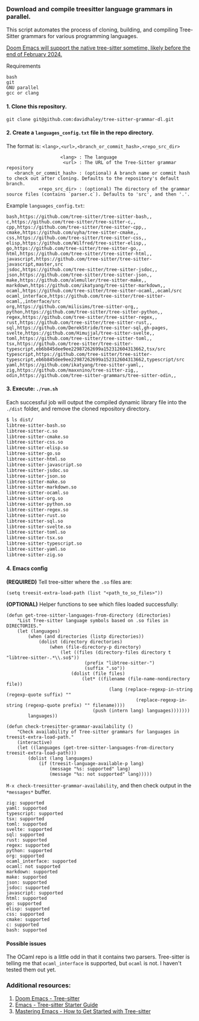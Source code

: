 ### Download and compile treesitter language grammars in parallel.

This script automates the process of cloning, building, and compiling
Tree-Sitter grammars for various programming languages.

[Doom Emacs will support the native tree-sitter sometime, likely before the end
of February 2024.](https://github.com/doomemacs/doomemacs/issues/7623#issuecomment-1926171890)

Requirements

```text
bash
git
GNU parallel
gcc or clang
```

#### 1. Clone this repository.

`git clone git@github.com:davidhaley/tree-sitter-grammar-dl.git`

#### 2. Create a `languages_config.txt` file in the repo directory.

The format is: `<lang>,<url>,<branch_or_commit_hash>,<repo_src_dir>`

```text
                    <lang> : The language
                     <url> : The URL of the Tree-Sitter grammar repository
   <branch_or_commit_hash> : (optional) A branch name or commit hash to check out after cloning. Defaults to the repository's default branch.
            <repo_src_dir> : (optional) The directory of the grammar source files (contains `parser.c`). Defaults to 'src', and then '.'.
```

Example `languages_config.txt`:

```text
bash,https://github.com/tree-sitter/tree-sitter-bash,,
c,https://github.com/tree-sitter/tree-sitter-c,,
cpp,https://github.com/tree-sitter/tree-sitter-cpp,,
cmake,https://github.com/uyha/tree-sitter-cmake,,
css,https://github.com/tree-sitter/tree-sitter-css,,
elisp,https://github.com/Wilfred/tree-sitter-elisp,,
go,https://github.com/tree-sitter/tree-sitter-go,,
html,https://github.com/tree-sitter/tree-sitter-html,,
javascript,https://github.com/tree-sitter/tree-sitter-javascript,master,src
jsdoc,https://github.com/tree-sitter/tree-sitter-jsdoc,,
json,https://github.com/tree-sitter/tree-sitter-json,,
make,https://github.com/alemuller/tree-sitter-make,,
markdown,https://github.com/ikatyang/tree-sitter-markdown,,
ocaml,https://github.com/tree-sitter/tree-sitter-ocaml,,ocaml/src
ocaml_interface,https://github.com/tree-sitter/tree-sitter-ocaml,,interface/src
org,https://github.com/milisims/tree-sitter-org,,
python,https://github.com/tree-sitter/tree-sitter-python,,
regex,https://github.com/tree-sitter/tree-sitter-regex,,
rust,https://github.com/tree-sitter/tree-sitter-rust,,
sql,https://github.com/DerekStride/tree-sitter-sql,gh-pages,
svelte,https://github.com/Himujjal/tree-sitter-svelte,,
toml,https://github.com/tree-sitter/tree-sitter-toml,,
tsx,https://github.com/tree-sitter/tree-sitter-typescript,eb6b845dee9ee22987262699a152312604313662,tsx/src
typescript,https://github.com/tree-sitter/tree-sitter-typescript,eb6b845dee9ee22987262699a152312604313662,typescript/src
yaml,https://github.com/ikatyang/tree-sitter-yaml,,
zig,https://github.com/maxxnino/tree-sitter-zig,,
odin,https://github.com/tree-sitter-grammars/tree-sitter-odin,,
```

#### 3. Execute: `./run.sh`

Each successful job will output the compiled dynamic library file into the `./dist` folder, and remove the cloned repository directory.

```sh
$ ls dist/
libtree-sitter-bash.so
libtree-sitter-c.so
libtree-sitter-cmake.so
libtree-sitter-css.so
libtree-sitter-elisp.so
libtree-sitter-go.so
libtree-sitter-html.so
libtree-sitter-javascript.so
libtree-sitter-jsdoc.so
libtree-sitter-json.so
libtree-sitter-make.so
libtree-sitter-markdown.so
libtree-sitter-ocaml.so
libtree-sitter-org.so
libtree-sitter-python.so
libtree-sitter-regex.so
libtree-sitter-rust.so
libtree-sitter-sql.so
libtree-sitter-svelte.so
libtree-sitter-toml.so
libtree-sitter-tsx.so
libtree-sitter-typescript.so
libtree-sitter-yaml.so
libtree-sitter-zig.so
```

#### 4. Emacs config

**(REQUIRED)** Tell tree-sitter where the `.so` files are:

```emacs-lisp
(setq treesit-extra-load-path (list "<path_to_so_files>"))
```

**(OPTIONAL)** Helper functions to see which files loaded successfully:

```emacs-lisp
(defun get-tree-sitter-languages-from-directory (directories)
    "List Tree-sitter language symbols based on .so files in DIRECTORIES."
    (let (languages)
        (when (and directories (listp directories))
            (dolist (directory directories)
                (when (file-directory-p directory)
                    (let ((files (directory-files directory t "libtree-sitter-.*\\.so$"))
                             (prefix "libtree-sitter-")
                             (suffix ".so"))
                        (dolist (file files)
                            (let* ((filename (file-name-nondirectory file))
                                      (lang (replace-regexp-in-string (regexp-quote suffix) ""
                                                (replace-regexp-in-string (regexp-quote prefix) "" filename))))
                                (push (intern lang) languages)))))))
        languages))

(defun check-treesitter-grammar-availability ()
    "Check availability of Tree-sitter grammars for languages in treesit-extra-load-path."
    (interactive)
    (let ((languages (get-tree-sitter-languages-from-directory treesit-extra-load-path)))
        (dolist (lang languages)
            (if (treesit-language-available-p lang)
                (message "%s: supported" lang)
                (message "%s: not supported" lang)))))

```

`M-x check-treesitter-grammar-availability`, and then check output in the `*messages*` buffer.

```text
zig: supported
yaml: supported
typescript: supported
tsx: supported
toml: supported
svelte: supported
sql: supported
rust: supported
regex: supported
python: supported
org: supported
ocaml_interface: supported
ocaml: not supported
markdown: supported
make: supported
json: supported
jsdoc: supported
javascript: supported
html: supported
go: supported
elisp: supported
css: supported
cmake: supported
c: supported
bash: supported
```

#### Possible issues

The OCaml repo is a little odd in that it contains two parsers. Tree-sitter is
telling me that `ocaml_interface` is supported, but `ocaml` is not. I haven't
tested them out yet.

### Additional resources:

1. [Doom Emacs - Tree-sitter](https://github.com/doomemacs/doomemacs/blob/master/modules/tools/tree-sitter/README.org)
2. [Emacs - Tree-sitter Starter Guide](https://git.savannah.gnu.org/cgit/emacs.git/tree/admin/notes/tree-sitter/starter-guide?h=feature/tree-sitter)
3. [Mastering Emacs - How to Get Started with Tree-sitter](https://www.masteringemacs.org/article/how-to-get-started-tree-sitter)
